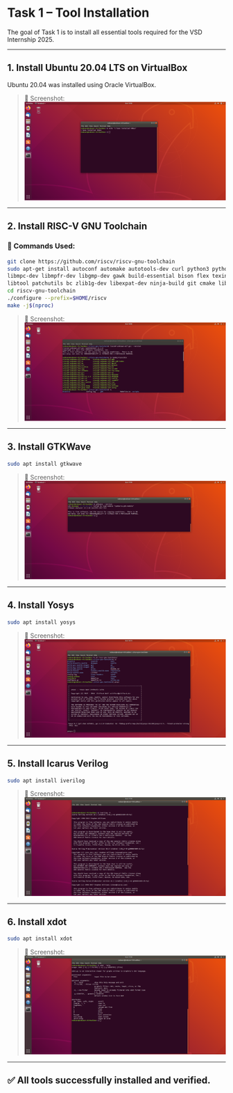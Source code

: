 # Task 1 – Tool Installation

The goal of Task 1 is to install all essential tools required for the VSD Internship 2025.

---

## 1. Install Ubuntu 20.04 LTS on VirtualBox

Ubuntu 20.04 was installed using Oracle VirtualBox.

> 📸 Screenshot:  
![Ubuntu Installed](ubuntu_installed.png)

---

## 2. Install RISC-V GNU Toolchain

### 🔧 Commands Used:

```bash
git clone https://github.com/riscv/riscv-gnu-toolchain
sudo apt-get install autoconf automake autotools-dev curl python3 python3-pip \
libmpc-dev libmpfr-dev libgmp-dev gawk build-essential bison flex texinfo gperf \
libtool patchutils bc zlib1g-dev libexpat-dev ninja-build git cmake libglib2.0-dev libslirp-dev
cd riscv-gnu-toolchain
./configure --prefix=$HOME/riscv
make -j$(nproc)
```

> 📸 Screenshot:  
![RISC-V GNU Toolchain Installed](riscv_toolchain.png)

---

## 3. Install GTKWave

```bash
sudo apt install gtkwave
```

> 📸 Screenshot:  
![GTKWave Installed](gtkwave.png)

---

## 4. Install Yosys

```bash
sudo apt install yosys
```

> 📸 Screenshot:  
![Yosys Installed](yosys.png)

---

## 5. Install Icarus Verilog

```bash
sudo apt install iverilog
```

> 📸 Screenshot:  
![Icarus Verilog Installed](iverilog.png)

---

## 6. Install xdot

```bash
sudo apt install xdot
```

> 📸 Screenshot:  
![xdot Installed](xdot.png)

---

## ✅ All tools successfully installed and verified.

